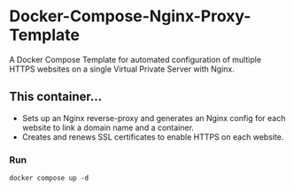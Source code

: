 # Docker-Compose-Nginx-Proxy-Template
A Docker Compose Template for automated configuration of multiple HTTPS websites on a single Virtual Private Server with Nginx.

## This container...
- Sets up an Nginx reverse-proxy and generates an Nginx config for each website to link a domain name and a container.
- Creates and renews SSL certificates to enable HTTPS on each website.

### Run
```shell 
docker compose up -d
```
